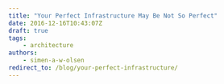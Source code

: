 ```yaml
---
title: "Your Perfect Infrastructure May Be Not So Perfect"
date: 2016-12-16T10:43:07Z
draft: true
tags:
    - architecture
authors:
    - simen-a-w-olsen
redirect_to: /blog/your-perfect-infrastructure/
---
```

